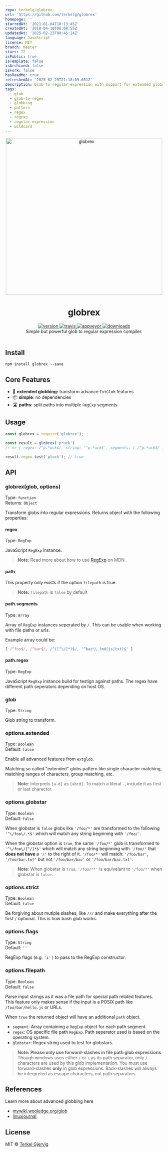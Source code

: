 ```yaml
---
repo: terkelg/globrex
url: 'https://github.com/terkelg/globrex'
homepage: ''
starredAt: '2021-01-04T18:13:45Z'
createdAt: '2018-04-10T06:08:55Z'
updatedAt: '2025-02-23T08:45:24Z'
language: JavaScript
license: MIT
branch: master
stars: 72
isPublic: true
isTemplate: false
isArchived: false
isFork: false
hasReadMe: true
refreshedAt: '2025-02-25T21:18:09.651Z'
description: Glob to regular expression with support for extended globs.
tags:
  - glob
  - glob-to-regex
  - globbing
  - pattern
  - regex
  - regexp
  - regular-expression
  - wildcard
---
```


<div align="center">
  <img src="https://github.com/terkelg/globrex/raw/master/globrex.png" alt="globrex" width="500" />
</div>

<h1 align="center">globrex</h1>

<div align="center">
  <a href="https://npmjs.org/package/globrex">
    <img src="https://img.shields.io/npm/v/globrex.svg" alt="version" />
  </a>
  <a href="https://travis-ci.org/terkelg/globrex">
    <img src="https://img.shields.io/travis/terkelg/globrex.svg" alt="travis" />
  </a>
  <a href="https://ci.appveyor.com/project/terkelg/globrex">
    <img src="https://ci.appveyor.com/api/projects/status/ecbnb3whibj5iqcj?svg=true" alt="appveyor" />
  </a>
  <a href="https://npmjs.org/package/globrex">
    <img src="https://img.shields.io/npm/dm/globrex.svg" alt="downloads" />
  </a>
</div>

<div align="center">Simple but powerful glob to regular expression compiler.</div>

<br />


## Install

```
npm install globrex --save
```


## Core Features

- 💪 **extended globbing:** transform advance `ExtGlob` features
- 📦 **simple**: no dependencies
- 🛣️ **paths**: split paths into multiple `RegExp` segments


## Usage

```js
const globrex = require('globrex');

const result = globrex('p*uck')
// => { regex: /^p.*uck$/, string: '^p.*uck$', segments: [ /^p.*uck$/ ] }

result.regex.test('pluck'); // true
```


## API

### globrex(glob, options)

Type: `function`<br>
Returns: `Object`

Transform globs into regular expressions.
Returns object with the following properties:


#### regex

Type: `RegExp`

JavaScript `RegExp` instance.

> **Note**: Read more about how to use [RegExp](https://developer.mozilla.org/en-US/docs/Web/JavaScript/Reference/Global_Objects/RegExp) on MDN.


#### path

This property only exists if the option `filepath` is true.

> **Note:** `filepath` is `false` by default

#### path.segments

Type: `Array`

Array of `RegExp` instances seperated by `/`. 
This can be usable when working with file paths or urls. 

Example array could be:
```js
[ /^foo$/, /^bar$/, /^([^\/]*)$/, '^baz\\.(md|js|txt)$' ]
```


#### path.regex

Type: `RegExp`

JavaScript `RegExp` instance build for testign against paths.
The regex have different path seperators depending on host OS.


### glob

Type: `String`

Glob string to transform.


### options.extended

Type: `Boolean`<br>
Default: `false`

Enable all advanced features from `extglob`.

Matching so called "extended" globs pattern like single character matching, matching ranges of characters, group matching, etc.

> **Note**: Interprets `[a-d]` as `[abcd]`. To match a literal `-`, include it as first or last character.


### options.globstar

Type: `Boolean`<br>
Default: `false`

When globstar is `false` globs like `'/foo/*'` are transformed to the following
`'^\/foo\/.*$'` which will match any string beginning with `'/foo/'`.

When the globstar option is `true`, the same `'/foo/*'` glob is transformed to
`'^\/foo\/[^/]*$'` which will match any string beginning with `'/foo/'` that **does not have** a `'/'` to the right of it. `'/foo/*'` will match: `'/foo/bar'`, `'/foo/bar.txt'` but not `'/foo/bar/baz'` or `'/foo/bar/baz.txt'`.

> **Note**: When globstar is `true`, `'/foo/**'` is equivelant to `'/foo/*'` when globstar is `false`.


### options.strict

Type: `Boolean`<br>
Default: `false`

Be forgiving about mutiple slashes, like `///` and make everything after the first `/` optional. This is how bash glob works.


### options.flags

Type: `String`<br>
Default: `''`

RegExp flags (e.g. `'i'` ) to pass to the RegExp constructor.


### options.filepath

Type: `Boolean`<br>
Default: `false`

Parse input strings as it was a file path for special path related features. This feature only makes sense if the input is a POSIX path like `/foo/bar/hello.js` or URLs.

When `true` the returned object will have an additional `path` object.

- `segment`: Array containing a `RegExp` object for each path segment.
- `regex`: OS specific file path `RegExp`. Path seperator used is based on the operating system.
- `globstar`: Regex string used to test for globstars.

> **Note: Please only use forward-slashes in file path glob expressions**
> Though windows uses either `/` or `\` as its path separator, only `/`
> characters are used by this glob implementation.  You must use
> forward-slashes **only** in glob expressions. Back-slashes will always
> be interpreted as escape characters, not path separators.


## References

Learn more about advanced globbing here
- [mywiki.wooledge.org/glob](http://mywiki.wooledge.org/glob)
- [linuxjournal](http://www.linuxjournal.com/content/bash-extended-globbing)


## License

MIT © [Terkel Gjervig](https://terkel.com)
